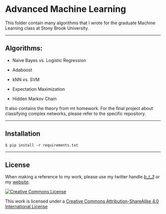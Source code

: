 # Advanced Machine Learning


This folder contain many algorithms that I wrote for the graduate Machine Learning class at Stony Brook University.

---
## Algorithms:

* Naive Bayes vs. Logistic Regression

* Adaboost

* kNN vs. SVM

* Expectation Maximization

* Hidden Markov Chain

It also contains the theory from mt homework. For the final project about classifying complex networks, please refer to the specific repository.



----
## Installation



```
$ pip install -r requirements.txt
```





----
## License

When making a reference to my work, please use my twitter handle [_b_t_3_](https://twitter.com/_b_t_3_) or my [website](http://bt3gl.github.io/index.html).

<a rel="license" href="http://creativecommons.org/licenses/by-sa/4.0/"><img alt="Creative Commons License" style="border-width:0" src="http://i.creativecommons.org/l/by-sa/4.0/88x31.png" /></a><br />

This work is licensed under a [Creative Commons Attribution-ShareAlike 4.0 International License](http://creativecommons.org/licenses/by-sa/4.0/)

